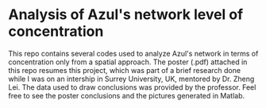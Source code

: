 # Analysis of Azul's network level of concentration 
This repo contains several codes used to analyze Azul's network in terms of concentration only from a spatial approach. The poster (.pdf) attached in this repo resumes this project, which was part of a brief research done while I was on an intership in Surrey University, UK, mentored by Dr. Zheng Lei. The data used to draw conclusions was provided by the professor.
Feel free to see the poster conclusions and the pictures generated in Matlab.
